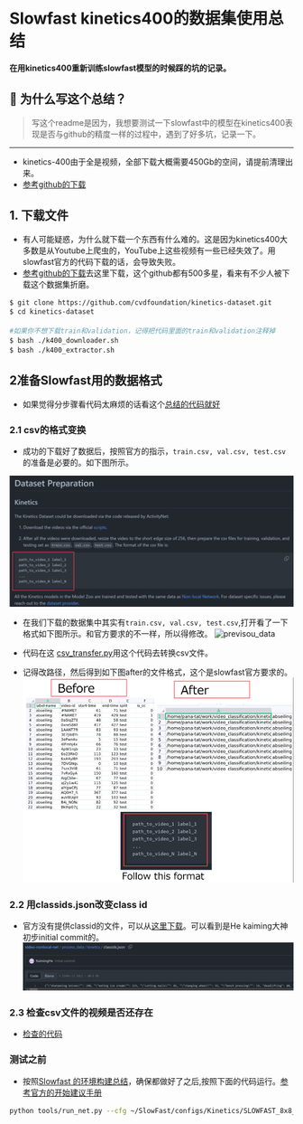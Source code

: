 <h1 align="left">Slowfast kinetics400的数据集使用总结</h1>
<p align="left">
  <strong>在用kinetics400重新训练slowfast模型的时候踩的坑的记录。</strong>
</p>

## 📝 为什么写这个总结？

> 写这个readme是因为，我想要测试一下slowfast中的模型在kinetics400表现是否与github的精度一样的过程中，遇到了好多坑，记录一下。

---


- kinetics-400由于全是视频，全部下载大概需要450Gb的空间，请提前清理出来。
- [参考github的下载](https://github.com/cvdfoundation/kinetics-dataset)
## 1️. 下载文件
- 有人可能疑惑，为什么就下载一个东西有什么难的。这是因为kinetics400大多数是从Youtube上爬虫的，YouTube上这些视频有一些已经失效了。用slowfast官方的代码下载的话，会导致失败。
- [参考github的下载](https://github.com/cvdfoundation/kinetics-dataset)去这里下载，这个github都有500多星，看来有不少人被下载这个数据集折磨。
```bash
$ git clone https://github.com/cvdfoundation/kinetics-dataset.git 
$ cd kinetics-dataset

#如果你不想下载train和validation，记得把代码里面的train和validation注释掉
$ bash ./k400_downloader.sh
$ bash ./k400_extractor.sh
```

## 2准备Slowfast用的数据格式
- 如果觉得分步骤看代码太麻烦的话看这个[总结的代码就好](./source_code/Slowfast_kinetics-400/kinetics_data_processing.py)
### 2.1 csv的格式变换
- 成功的下载好了数据后，按照官方的指示，```train.csv, val.csv, test.csv```的准备是必要的。如下图所示。

![data_format](./picture/Slowfast_kinetics-400/data_format.png)


- 在我们下载的数据集中其实有```train.csv, val.csv, test.csv```,打开看了一下格式如下图所示。和官方要求的不一样，所以得修改。
![previsou_data](./picture/Slowfast_kinetics-400/previsou_data.png)


- 代码在这 [csv_transfer.py](./source_code/Slowfast_kinetics-400/csv_transfer.py)用这个代码去转换csv文件。

- 记得改路径，然后得到如下图after的文件格式，这个是slowfast官方要求的。
![before_after](./picture/Slowfast_kinetics-400/before_after.png)


### 2.2 用classids.json改变class id

- 官方没有提供classid的文件，可以从[这里下载](https://github.com/facebookresearch/video-nonlocal-net/blob/main/process_data/kinetics/classids.json)。可以看到是He kaiming大神初步initial commit的。
![class_id_init](./picture/Slowfast_kinetics-400/class_id_init.png)

### 2.3 检查csv文件的视频是否还存在
- [检查的代码](./source_code/Slowfast_kinetics-400/check_is_exist.py)

### 测试之前
- 按照[Slowfast 的环境构建总结](https://github.com/Leozyc-waseda/TechMemoirsOfLeo/blob/main/slowfast_install_2023_leo.md)，确保都做好了之后,按照下面的代码运行。[参考官方的开始建议手册](https://github.com/facebookresearch/SlowFast/blob/main/GETTING_STARTED.md)

```bash
python tools/run_net.py --cfg ~/SlowFast/configs/Kinetics/SLOWFAST_8x8_R50.yaml --opts DATA.PATH_TO_DATA_DIR ~/kinetics-dataset/k400/test/ TEST.CHECKPOINT_FILE_PATH ~/PySlowFast_Model_Zoo/SLOWFAST_8x8_R50.pkl TRAIN.ENABLE False TEST.ENABLE True TEST.CHECKPOINT_TYPE caffe2  DATA_LOADER.NUM_WORKERS 2
```